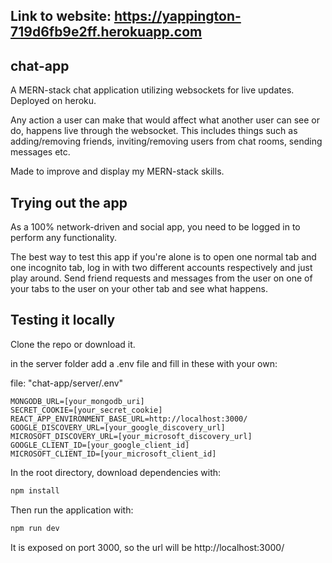 ## Link to website: https://yappington-719d6fb9e2ff.herokuapp.com

## chat-app

A MERN-stack chat application utilizing websockets for live updates. Deployed on heroku.

Any action a user can make that would affect what another user can see or do, happens live through the websocket.
This includes things such as adding/removing friends, inviting/removing users
from chat rooms, sending messages etc.

Made to improve and display my MERN-stack skills.

## Trying out the app

As a 100% network-driven and social app, you need to be logged in to perform any functionality.

The best way to test this app if you're alone is to open one normal tab and one incognito tab, log in with two
different accounts respectively and just play around. Send friend requests and messages from the user on one of your tabs
to the user on your other tab and see what happens.

## Testing it locally

Clone the repo or download it.

in the server folder add a .env file and fill in these with your own:

file: "chat-app/server/.env"

```
MONGODB_URL=[your_mongodb_uri]
SECRET_COOKIE=[your_secret_cookie]
REACT_APP_ENVIRONMENT_BASE_URL=http://localhost:3000/
GOOGLE_DISCOVERY_URL=[your_google_discovery_url]
MICROSOFT_DISCOVERY_URL=[your_microsoft_discovery_url]
GOOGLE_CLIENT_ID=[your_google_client_id]
MICROSOFT_CLIENT_ID=[your_microsoft_client_id]
```

In the root directory, download dependencies with:

```bash
npm install
```

Then run the application with:

```bash
npm run dev
```

It is exposed on port 3000, so the url will be http://localhost:3000/
